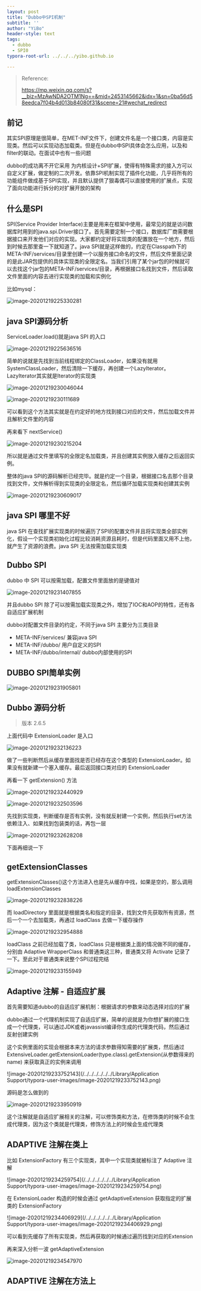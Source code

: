 ```yaml
---
layout: post
title: "Dubbo中SPI机制"
subtitle: ''
author: "YiBo"
header-style: text
tags:
  - dubbo
  - SPI0
typora-root-url: ../../../yibo.github.io

---
```


> Reference:
>
> https://mp.weixin.qq.com/s?__biz=MzAwNDA2OTM1Ng==&mid=2453145662&idx=1&sn=0ba56d58eedca7f04b4d013b84080f31&scene=21#wechat_redirect

## 前记

其实SPI原理是很简单，在MET-INF文件下，创建文件名是一个接口类，内容是实现类。然后可以实现动态加载类。但是在dubbo中SPI具体会怎么应用，以及和filter的联动。在面试中也有一些问题

dubbo的成功离不开它采用 为内核设计+SPI扩展，使得有特殊需求的接入方可以自定义扩展，做定制的二次开发。依靠SPI机制实现了插件化功能，几乎将所有的功能组件做成基于SPI实现，并且默认提供了狠毒偶可以直接使用的扩展点，实现了面向功能进行拆分的对扩展开放的架构

## 什么是SPI

SPI(Service Provider Interface)主要是用来在框架中使用，最常见的就是访问数据库时用到的java.spi.Driver接口了。首先需要定制一个接口，数据库厂商需要根据接口来开发他们对应的实现。大家都约定好将实现类的配置放在一个地方，然后到时候去那里查一下就知道了。java SPI就是这样做的，约定在Classpath下的META-INF/services/目录里创建一个以服务接口命名的文件，然后文件里面记录的是此JAR包提供的具体实现类的全限定名。当我们引用了某个jar包的时候就可以去找这个jar包的META-INF/services/目录，再根据接口名找到文件，然后读取文件里面的内容去进行实现类的加载和实例化

比如mysql：

![image-20201219225330281](/img/in-post/2020-12/image-20201219225330281.png)

## java SPI源码分析

ServiceLoader.load()就是java SPI 的入口

![image-20201219225636516](/img/in-post/2020-12/image-20201219225636516.png)

简单的说就是先找到当前线程绑定的ClassLoader，如果没有就用SystemClassLoader，然后清除一下缓存，再创建一个LazyIterator。LazyIterator其实就是Iterator的实现类

![image-20201219230046044](/img/in-post/2020-12/image-20201219230046044.png)

![image-20201219230111689](/img/in-post/2020-12/image-20201219230111689.png)

可以看到这个方法其实就是在约定好的地方找到接口对应的文件，然后加载文件并且解析文件里的内容

再来看下 nextService()

![image-20201219230215204](/img/in-post/2020-12/image-20201219230215204.png)

所以就是通过文件里填写的全限定名加载类，并且创建其实例放入缓存之后返回实例。

整体的java SPI的源码解析已经完毕。就是约定一个目录，根据接口名去那个目录找到文件，文件解析得到实现类的全限定名，然后循环加载实现类和创建其实例

![image-20201219230609017](/img/in-post/2020-12/image-20201219230609017.png)



## java SPI 哪里不好

java SPI 在查找扩展实现类的时候遍历了SPI的配置文件并且将实现类全部实例化，假设一个实现类初始化过程比较消耗资源且耗时，但是代码里面又用不上他，就产生了资源的浪费。java SPI 无法按需加载实现类

## Dubbo SPI 

dubbo 中 SPI 可以按需加载，配置文件里面放的是键值对

![image-20201219231407855](/img/in-post/2020-12/image-20201219231407855.png)

并且dubbo SPI 除了可以按需加载实现类之外，增加了IOC和AOP的特性，还有各自适应扩展机制

dubbo对配置文件目录的约定，不同于java SPI 主要分为三类目录

- META-INF/services/ 兼容java SPI
- META-INF/dubbo/ 用户自定义的SPI
- META-INF/dubbo/internal/ dubbo内部使用的SPI

## DUBBO SPI简单实例

![image-20201219231905801](/img/in-post/2020-12/image-20201219231905801.png)



## Dubbo 源码分析

> 版本 2.6.5

上面代码中 ExtensionLoader 是入口

![image-20201219232136223](/img/in-post/2020-12/image-20201219232136223.png)

做了一些判断然后从缓存里面找是否已经存在这个类型的 ExtensionLoader。如果没有就新建一个塞入缓存。最后返回接口类对应的 ExtensionLoader

再看一下 getExtension() 方法

![image-20201219232440929](/img/in-post/2020-12/image-20201219232440929.png)



![image-20201219232503596](/img/in-post/2020-12/image-20201219232503596.png)



先找到实现类，判断缓存是否有实例，没有就反射建一个实例，然后执行set方法依赖注入、如果找到包装类的话，再包一层

![image-20201219232628208](/img/in-post/2020-12/image-20201219232628208.png)

下面再细说一下 

## getExtensionClasses

getExtensionClasses()这个方法进入也是先从缓存中找，如果是空的，那么调用 loadExtensionClasses

![image-20201219232838226](/img/in-post/2020-12/image-20201219232838226.png)

而 loadDirectory 里面就是根据类名和指定的目录，找到文件先获取所有资源，然后一个一个去加载类，再通过 loadClass 去做一下缓存操作

![image-20201219232954888](/img/in-post/2020-12/image-20201219232954888.png)

loadClass 之前已经加载了类，loadClass 只是根据类上面的情况做不同的缓存，分别由 Adaptive WrapperClass 和普通类这三种，普通类又将 Activate 记录了一下。至此对于普通类来说整个SPI过程完结

![image-20201219233155949](/img/in-post/2020-12/image-20201219233155949.png)



## Adaptive 注解 - 自适应扩展

首先需要知道dubbo的自适应扩展机制：根据请求的参数来动态选择对应的扩展

dubbo通过一个代理机制实现了自适应扩展，简单的说就是为你想扩展的接口生成一个代理类，可以通过JDK或者javassist编译你生成的代理类代码，然后通过反射创建实例

这个实例里面的实现会根据本来方法的请求参数得知需要的扩展类，然后通过 ExtensiveLoader.getExtensionLoader(type.class).getExtension(从参数得来的name) 来获取真正的实例来调用

![image-20201219233752143](/../../../../../../Library/Application Support/typora-user-images/image-20201219233752143.png)

源码是怎么做到的

![image-20201219233950919](/img/in-post/2020-12/image-20201219233950919.png)

这个注解就是自适应扩展相关的注解，可以修饰类和方法，在修饰类的时候不会生成代理类，因为这个类就是代理类，修饰方法上的时候会生成代理类

## ADAPTIVE 注解在类上

比如 ExtensionFactory 有三个实现类，其中一个实现类就被标注了 Adaptive 注解

![image-20201219234259754](/../../../../../../Library/Application Support/typora-user-images/image-20201219234259754.png)

在 ExtensionLoader 构造的时候会通过 getAdaptiveExtension 获取指定的扩展类的 ExtensionFactory 

![image-20201219234406929](/../../../../../../Library/Application Support/typora-user-images/image-20201219234406929.png)

可以看到先缓存了所有实现类，然后再获取的时候通过遍历找到对应的Extension

再来深入分析一波 getAdaptiveExtension

![image-20201219234547970](/img/in-post/2020-12/image-20201219234547970.png)

## ADAPTIVE 注解在方法上





























































